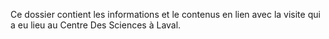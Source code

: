 Ce dossier contient les informations et le contenus en lien avec la visite qui a eu lieu au Centre Des Sciences à Laval.
